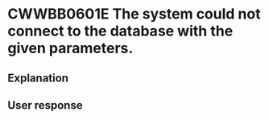 # CWWBB0601E The system could not connect to the database with the given parameters.

## Explanation

## User response